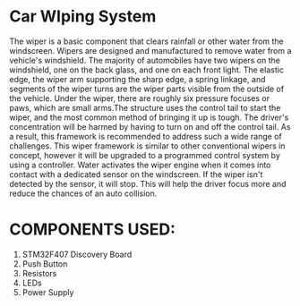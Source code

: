 # Car WIping System
The wiper is a basic component that clears rainfall or other water from the windscreen. Wipers are designed and manufactured to remove water from a vehicle's windshield. The majority of automobiles have two wipers on the windshield, one on the back glass, and one on each front light. The elastic edge, the wiper arm supporting the sharp edge, a spring linkage, and segments of the wiper turns are the wiper parts visible from the outside of the vehicle. Under the wiper, there are roughly six pressure focuses or paws, which are small arms.The structure uses the control tail to start the wiper, and the most common method of bringing it up is tough. The driver's concentration will be harmed by having to turn on and off the control tail. As a result, this framework is recommended to address such a wide range of challenges. This wiper framework is similar to other conventional wipers in concept, however it will be upgraded to a programmed control system by using a controller. Water activates the wiper engine when it comes into contact with a dedicated sensor on the windscreen. If the wiper isn't detected by the sensor, it will stop. This will help the driver focus more and reduce the chances of an auto collision.

# COMPONENTS USED:
1. STM32F407 Discovery Board
2. Push Button
3. Resistors
4. LEDs
5. Power Supply


